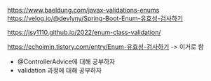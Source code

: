https://www.baeldung.com/javax-validations-enums
https://velog.io/@devlyny/Spring-Boot-Enum-유효성-검사하기

https://jsy1110.github.io/2022/enum-class-validation/

https://cchoimin.tistory.com/entry/Enum-유효성-검사하기 -> 이거로 함

- @ControllerAdvice에 대해 공부하자
- validation 과정에 대해 공부하자
